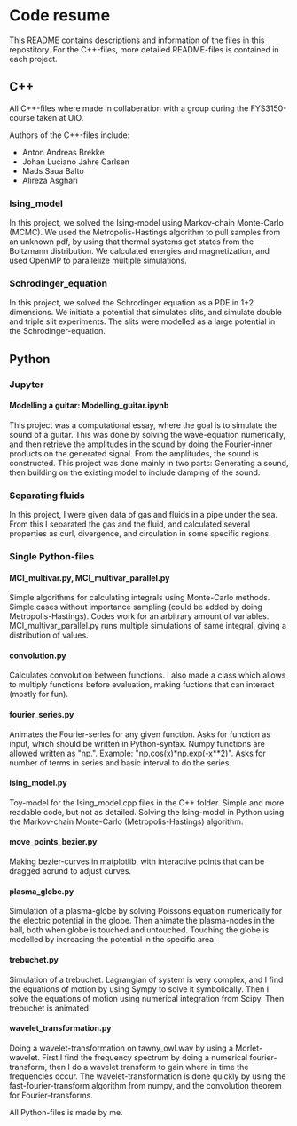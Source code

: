 # Code resume
This README contains descriptions and information of the files in this repostitory. 
For the C++-files, more detailed README-files is contained in each project.

## C++
 All C++-files where made in collaberation with a group during the FYS3150-course taken at UiO. 

 Authors of the C++-files include: 
 - Anton Andreas Brekke
 - Johan Luciano Jahre Carlsen 
 - Mads Saua Balto
 - Alireza Asghari

### Ising_model
In this project, we solved the Ising-model using Markov-chain Monte-Carlo (MCMC). 
We used the Metropolis-Hastings algorithm to pull samples from an unknown pdf, by 
using that thermal systems get states from the Boltzmann distribution. We calculated
energies and magnetization, and used OpenMP to parallelize multiple simulations. 

### Schrodinger_equation
In this project, we solved the Schrodinger equation as a PDE in 1+2 dimensions. We
initiate a potential that simulates slits, and simulate double and triple slit experiments. 
The slits were modelled as a large potential in the Schrodinger-equation. 

## Python

### Jupyter

#### Modelling a guitar: Modelling_guitar.ipynb
This project was a computational essay, where the goal is to simulate the sound of a guitar. 
This was done by solving the wave-equation numerically, and then retrieve the amplitudes in the 
sound by doing the Fourier-inner products on the generated signal. From the amplitudes, the sound 
is constructed. This project was done mainly in two parts: Generating a sound, then building on the 
existing model to include damping of the sound. 

### Separating fluids
In this project, I were given data of gas and fluids in a pipe under the sea. From this I separated 
the gas and the fluid, and calculated several properties as curl, divergence, and circulation in some 
specific regions. 

### Single Python-files

#### MCI_multivar.py, MCI_multivar_parallel.py
Simple algorithms for calculating integrals using Monte-Carlo methods. Simple cases without importance 
sampling (could be added by doing Metropolis-Hastings). Codes work for an arbitrary amount of variables. MCI_multivar_parallel.py runs multiple simulations 
of same integral, giving a distribution of values. 

#### convolution.py 
Calculates convolution between functions. I also made a class which allows to multiply functions before 
evaluation, making fuctions that can interact (mostly for fun). 

#### fourier_series.py
Animates the Fourier-series for any given function. Asks for function as input, which should be written in 
Python-syntax. Numpy functions are allowed written as "np.". Example: "np.cos(x)*np.exp(-x**2)". Asks for 
number of terms in series and basic interval to do the series.  

#### ising_model.py
Toy-model for the Ising_model.cpp files in the C++ folder. Simple and more readable code, but not as detailed. 
Solving the Ising-model in Python using the Markov-chain Monte-Carlo (Metropolis-Hastings) algorithm.

#### move_points_bezier.py
Making bezier-curves in matplotlib, with interactive points that can be dragged aorund to adjust curves. 

#### plasma_globe.py 
Simulation of a plasma-globe by solving Poissons equation numerically for the electric potential in the globe.
Then animate the plasma-nodes in the ball, both when globe is touched and untouched. Touching the globe is 
modelled by increasing the potential in the specific area. 

#### trebuchet.py 
Simulation of a trebuchet. Lagrangian of system is very complex, and I find the equations of motion by using 
Sympy to solve it symbolically. Then I solve the equations of motion using numerical integration from Scipy. 
Then trebuchet is animated. 

#### wavelet_transformation.py 
Doing a wavelet-transformation on tawny_owl.wav by using a Morlet-wavelet. First I find the frequency spectrum 
by doing a numerical fourier-transform, then I do a wavelet transform to gain where in time the frequencies occur. 
The wavelet-transformation is done quickly by using the fast-fourier-transform algorithm from numpy, and the 
convolution theorem for Fourier-transforms. 

 All Python-files is made by me. 

